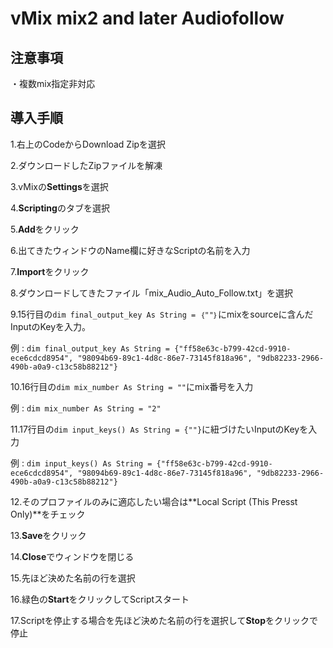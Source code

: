 # vMix mix2 and later Audiofollow

## 注意事項
・複数mix指定非対応  

## 導入手順
  
1.右上のCodeからDownload Zipを選択  
  
2.ダウンロードしたZipファイルを解凍  
  
3.vMixの**Settings**を選択  
  
4.**Scripting**のタブを選択  
  
5.**Add**をクリック  
  
6.出てきたウィンドウのName欄に好きなScriptの名前を入力  
  
7.**Import**をクリック  
  
8.ダウンロードしてきたファイル「mix_Audio_Auto_Follow.txt」を選択  
  
9.15行目の`dim final_output_key As String = ｛""｝`にmixをsourceに含んだInputのKeyを入力。  

  例 : `dim final_output_key As String = {"ff58e63c-b799-42cd-9910-ece6cdcd8954", "98094b69-89c1-4d8c-86e7-73145f818a96", "9db82233-2966-490b-a0a9-c13c58b88212"}`
  
10.16行目の`dim mix_number As String = ""`にmix番号を入力  
  
  例 : `dim mix_number As String = "2"`  
    
11.17行目の`dim input_keys() As String = {""}`に紐づけたいInputのKeyを入力  
  
  例 : `dim input_keys() As String = {"ff58e63c-b799-42cd-9910-ece6cdcd8954", "98094b69-89c1-4d8c-86e7-73145f818a96", "9db82233-2966-490b-a0a9-c13c58b88212"}`  
    
12.そのプロファイルのみに適応したい場合は**Local Script (This Presst Only)**をチェック  

13.**Save**をクリック  

14.**Close**でウィンドウを閉じる  

15.先ほど決めた名前の行を選択  

16.緑色の**Start**をクリックしてScriptスタート  

17.Scriptを停止する場合を先ほど決めた名前の行を選択して**Stop**をクリックで停止  

